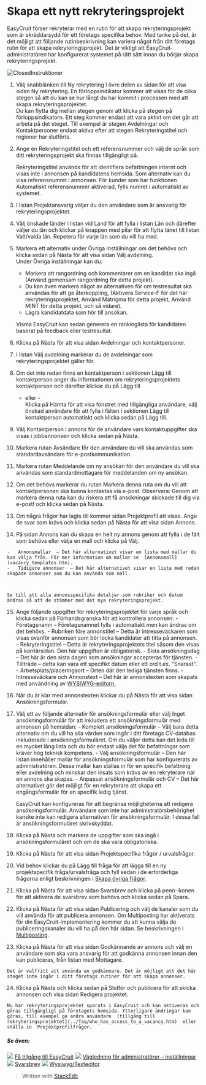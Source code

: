 # Skapa ett nytt rekryteringsprojekt

EasyCruit förser rekryterar med en rutin för att skapa rekryteringsprojekt som är skräddarsydd för ett företags specifika behov. Med tanke på det, är det möjligt att följande rutinbeskrivning kan variera något från ditt företags rutin för att skapa rekryteringsprojekt. Det är viktigt att EasyCruit-administratören har konfigurerat systemet på rätt sätt innan du börjar skapa rekryteringsprojekt.

![Closed](../Skins/Default/Stylesheets/Images/transparent.gif)Instruktioner

1.  Välj snabblänken till  Ny rekrytering  i övre delen av sidan för att visa sidan  Ny rekrytering. En förloppsindikator kommer att visas för de olika stegen så att du kan se hur långt du har kommit i processen med att skapa rekryteringsprojektet.  
    Du kan flytta dig mellan stegen genom att klicka på stegen på förloppsindikatorn. Ett steg kommer endast att vara aktivt om det går att arbeta på det steget. Till exempel är stegen  Avdelningar  och  Kontaktpersoner  endast aktiva efter att stegen  Rekryteringstitel  och  regioner  har slutförts.
2.  Ange en  Rekryteringstitel  och  ett referensnummer  och välj de språk som ditt rekryteringsprojekt ska finnas tillgängligt på.  
      
    Rekryteringstitel  används för att identifiera befattningen internt och visas inte i annonsen på kandidatens hemsida. Som alternativ kan du visa referensnumret i annonsen. För kunder som har funktionen Automatiskt  referensnummer  aktiverad, fylls numret i automatiskt av systemet.
3.  I listan  Projektansvarig  väljer du den användare som är ansvarig för rekryteringsprojektet.
4.  Välj önskade länder i listan vid  Land  för att fylla i listan  Län  och därefter väljer du län och klickar på knappen med pilar för att flytta länet till listan  Valt/valda län. Repetera för varje län som du vill ha med.
5.  Markera ett  alternativ under Övriga inställningar  om det behövs och klicka sedan på  Nästa  för att visa sidan Välj avdelning.  
    Under Övriga inställningar kan du:  
    
    -   Markera att rangordning och kommentarer om en kandidat ska ingå (Använd gemensam rangordning för detta projekt).
    -   Du kan även markera något av alternativen för om testresultat ska användas för att ge återkoppling, (Aktivera Service-F för det här rekryteringsprojektet,  Använd Matrigma för detta projekt,  Använd MINT för detta projekt, och så vidare).
    -   Lagra kandidatdata som hör till ansökan.
    
      
    Visma EasyCruit kan sedan generera en rankinglista för kandidaten baserat på feedback eller testresultat.
6.  Klicka på  Nästa  för att visa sidan  Avdelningar och kontaktpersoner.
7.  I listan  Välj avdelning  markerar du de avdelningar som rekryteringsprojektet gäller för.
8.  Om det inte redan finns en kontaktperson i sektionen  Lägg till kontaktperson  anger du informationen om rekryteringsprojektets kontaktperson och därefter klickar du på  Lägg till  
    - eller -  
    Klicka på  Hämta  för att visa fönstret med tillgängliga användare, välj önskad användare för att fylla i fälten i sektionen  Lägg till kontaktperson  automatiskt och klicka sedan på  Lägg till.
9.  Välj  Kontaktperson i annons  för de användare vars kontaktuppgifter ska visas i jobbannonsen och klicka sedan på  Nästa.
10.  Markera rutan  Avsändare  för den användare du vill ska användas som standardavsändare för e-postkommunikation.
11.  Markera rutan  Meddelande om ny ansökan  för den användare du vill ska användas som standardmottagare för meddelanden om ny ansökan.
12.  Om det behövs markerar du rutan  Markera denna ruta om du vill att kontaktpersonen ska kunna kontaktas via e-post. Observera: Genom att markera denna ruta kan du riskera att få ansökningar skickade till dig via e-post!  och klicka sedan på  Nästa.
13.  Om några frågor har lagts till kommer sidan  Projektprofil  att visas. Ange de svar som krävs och klicka sedan på  Nästa  för att visa sidan  Annons.
14.  På sidan  Annons  kan du skapa en helt ny annons genom att fylla i de fält som behövs eller välja en mall och klicka på  Välj.
    
    -   Annonsmallar  – Det här alternativet visar en lista med mallar du kan välja från. För mer information om mallar se  [Annonsmall](vacancy_templates.htm).
    -   Tidigare annonser  – Det här alternativet visar en lista med redan skapade annonser som du kan använda som mall.  
          
        
    
    Se till att alla annonsspecifika detaljer som rubriker och datum ändras så att de stämmer med det nya rekryteringsprojekt.
15.  Ange följande uppgifter för rekryteringsprojektet för varje språk och klicka sedan på  Förhandsgranska  för att kontrollera annonsen:
    -   Företagsnamn  – Företagsnamnet fylls i automatiskt men kan ändras om det behövs.
    -   Rubriken före annonstitel  – Detta är intresseväckaren som visas ovanför annonsen som bör locka kandidater att titta på annonsen.
    -   Rekryteringstitel  – Detta är rekryteringsprojektets titel såsom den visas på karriärsidan. Den här uppgiften är obligatorisk.
    -   Sista ansökningsdag  – Det här är den sista dagen som ansökningar accepteras för tjänsten.
    -   Tillträde  – detta kan vara ett specifikt datum eller ett ord t.ex. "Snarast".
    -   Arbetsplats/placeringsort  – Orten där den lediga tjänsten finns.
    -   Intresseväckare  och  Annonstext  – Det här är annonstexten som skapats med användning av  [WYSIWYG-editorn.](wysiwyg_text_editor.htm)
16.  När du är klar med annonstexten klickar du på  Nästa  för att visa sidan  Ansökningsformulär.
17.  Välj ett av följande alternativ för ansökningsformulär eller välj  Inget ansökningsformulär  för att inkludera ett ansökningsformulär med annonsen på hemsidan:
    -   Komplett ansökningsformulär  – Välj bara detta alternativ om du vill ha alla värden som ingår i ditt företags CV-databas inkluderade i ansökningsformuläret. Om du väljer detta kan det leda till en mycket lång lista och du bör endast välja det för befattningar som kräver hög teknisk kompetens.
    -   Välj ansökningsformulär  – Den här listan innehåller mallar för ansökningsformulär som har konfigurerats av administratören. Dessa mallar kan ställas in för en specifik befattning eller avdelning och minskar den insats som krävs av en rekryterare när en annons ska skapas.
    -   Anpassat ansökningsformulär och CV  – Det här alternativet gör det möjligt för en rekryterare att skapa ett engångsformulär för en specifik ledig tjänst.  
          
        EasyCruit kan konfigureras för att begränsa möjligheterna att redigera ansökningsformulär. Användare som inte har administratörsbehörighet kanske inte kan redigera alternativen för ansökningsformulär. I dessa fall är ansökningsformuläret skrivskyddat.
18.  Klicka på  Nästa  och markera de uppgifter som ska ingå i ansökningsformuläret och om de ska vara  obligatoriska.
19.  Klicka på  Nästa  för att visa sidan  Projektspecifika frågor / urvalsfrågor.
20.  Vid behov klickar du på  Lägg till fråga  för att lägga till en ny projektspecifik fråga/urvalsfråga och fyll sedan i de erforderliga frågorna enligt beskrivningen i  [Skapa övriga frågor](additional_questions.htm).
21.  Klicka på  Nästa  för att visa sidan  Svarsbrev  och klicka på penn-ikonen för att aktivera de svarsbrev som behövs och klicka sedan på  Spara.
22.  Klicka på  Nästa  för att visa sidan  Publicering  och välj de kanaler som du vill använda för att publicera annonsen. Om Multiposting har aktiverats för din EasyCruit-implementering kommer du att kunna välja de publiceringskanaler du vill ha på den här sidan. Se beskrivningen i  [Multiposting](multiposting.htm).
23.  Klicka på  Nästa  för att visa sidan  Godkännande av annons  och välj en användare som ska vara ansvarig för att godkänna annonsen innan den kan publiceras, från listan med  Mottagare.  
      
    Det är valfritt att använda en godkännare. Det är möjligt att det här steget inte ingår i ditt företags rutiner för att skapa annonser.
24.  Klicka på  Nästa  och klicka sedan på  Slutför  och  publicera  för att skicka annonsen och visa sidan  Redigera projektet.  
      
    Nu har rekryteringsprojektet sparats i EasyCruit och kan aktiveras och göras tillgängligt på företagets hemsida. Ytterligare ändringar kan göras, till exempel ge andra användare  [tillgång till rekryteringsprojektet](../faq/who_has_access_to_a_vacancy.htm)  eller ställa in  Projektprofilfrågor.

##### Se även:

![](../Resources/Images/icon-document-link.png)  [Få tillgång till EasyCruit](accessing_easycruit.htm)
![](../Resources/Images/icon-document-link.png)  [Vägledning för administratörer – inställningar](guide_for_administrators_settings.htm)
![](../Resources/Images/icon-document-link.png)  [Svarsbrev](response_emails.htm)
![](../Resources/Images/icon-document-link.png)  [Wysiwyg/Texteditor](wysiwyg_text_editor.htm)


> Written with [StackEdit](https://stackedit.io/).
<!--stackedit_data:
eyJoaXN0b3J5IjpbMTU0MzEwOTI4N119
-->